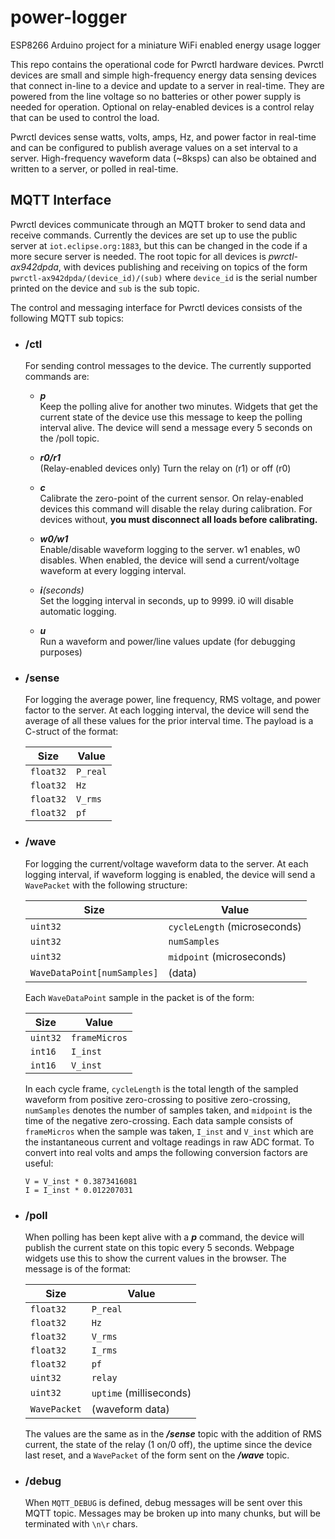 # power-logger

ESP8266 Arduino project for a miniature WiFi enabled energy usage logger

This repo contains the operational code for Pwrctl hardware devices. Pwrctl devices are small and simple
high-frequency energy data sensing devices that connect in-line to a device and update to a server in 
real-time. They are powered from the line voltage so no batteries or other power supply is needed for
operation. Optional on relay-enabled devices is a control relay that can be used to control the load.

Pwrctl devices sense watts, volts, amps, Hz, and power factor in real-time and can be configured to publish
average values on a set interval to a server. High-frequency waveform data (~8ksps) can also be obtained and
written to a server, or polled in real-time.

## MQTT Interface

Pwrctl devices communicate through an MQTT broker to send data and receive commands. Currently the devices
are set up to use the public server at `iot.eclipse.org:1883`, but this can be changed in the code if a
more secure server is needed. The root topic for all devices is *pwrctl-ax942dpda*, with devices publishing
and receiving on topics of the form `pwrctl-ax942dpda/(device_id)/(sub)` where `device_id` is the serial
number printed on the device and `sub` is the sub topic.

The control and messaging interface for Pwrctl devices consists of the following MQTT sub topics:

* ### /ctl
  
  For sending control messages to the device. The currently supported commands are:
  
  * **_p_**  
    Keep the polling alive for another two minutes. Widgets that get the current state of the device use this
    message to keep the polling interval alive. The device will send a message every 5 seconds on the /poll
    topic.
  
  * **_r0/r1_**  
    (Relay-enabled devices only) Turn the relay on (r1) or off (r0)
  
  * **_c_**  
    Calibrate the zero-point of the current sensor. On relay-enabled devices this command will disable the
    relay during calibration. For devices without, **you must disconnect all loads before calibrating.**
  
  * **_w0/w1_**  
    Enable/disable waveform logging to the server. w1 enables, w0 disables. When enabled, the device
    will send a current/voltage waveform at every logging interval.
  
  * **_i_**_(seconds)_  
    Set the logging interval in seconds, up to 9999. i0 will disable automatic logging.
  
  * **_u_**  
    Run a waveform and power/line values update (for debugging purposes)

* ### /sense
  
  For logging the average power, line frequency, RMS voltage, and power factor to the server. At each logging
  interval, the device will send the average of all these values for the prior interval time. The payload
  is a C-struct of the format:
  
  | Size | Value |
  | --- | --- |
  | `float32` | `P_real` |
  | `float32` | `Hz` |
  | `float32` | `V_rms` |
  | `float32` | `pf` |

* ### /wave
  
  For logging the current/voltage waveform data to the server. At each logging interval, if waveform logging
  is enabled, the device will send a `WavePacket` with the following structure:
  
  | Size | Value |
  | --- | --- |
  | `uint32` | `cycleLength` (microseconds) |
  | `uint32` | `numSamples` |
  | `uint32` | `midpoint` (microseconds) |
  | `WaveDataPoint[numSamples]` | (data) |
  
  Each `WaveDataPoint` sample in the packet is of the form:
  
  | Size | Value |
  | --- | --- |
  | `uint32` | `frameMicros` |
  | `int16` | `I_inst` |
  | `int16` | `V_inst` |
  
  In each cycle frame, `cycleLength` is the total length of the sampled waveform from positive zero-crossing
  to positive zero-crossing, `numSamples` denotes the number of samples taken, and `midpoint` is the time of
  the negative zero-crossing. Each data sample consists of `frameMicros` when the sample was taken, `I_inst`
  and `V_inst` which are the instantaneous current and voltage readings in raw ADC format. To convert into
  real volts and amps the following conversion factors are useful:
  ```
  V = V_inst * 0.3873416081
  I = I_inst * 0.012207031
  ```

* ### /poll
  
  When polling has been kept alive with a **_p_** command, the device will publish the current state on this
  topic every 5 seconds. Webpage widgets use this to show the current values in the browser. The message is
  of the format:
  
  | Size | Value |
  | --- | --- |
  | `float32` | `P_real` |
  | `float32` | `Hz` |
  | `float32` | `V_rms` |
  | `float32` | `I_rms` |
  | `float32` | `pf` |
  | `uint32` | `relay` |
  | `uint32` | `uptime` (milliseconds) |
  | `WavePacket` | (waveform data) |
  
  The values are the same as in the **_/sense_** topic with the addition of RMS current, the state of the relay
  (1 on/0 off), the uptime since the device last reset, and a `WavePacket` of the form sent on the **_/wave_**
  topic.
  
* ### /debug
  
  When `MQTT_DEBUG` is defined, debug messages will be sent over this MQTT topic. Messages may be broken up into
  many chunks, but will be terminated with `\n\r` chars.
